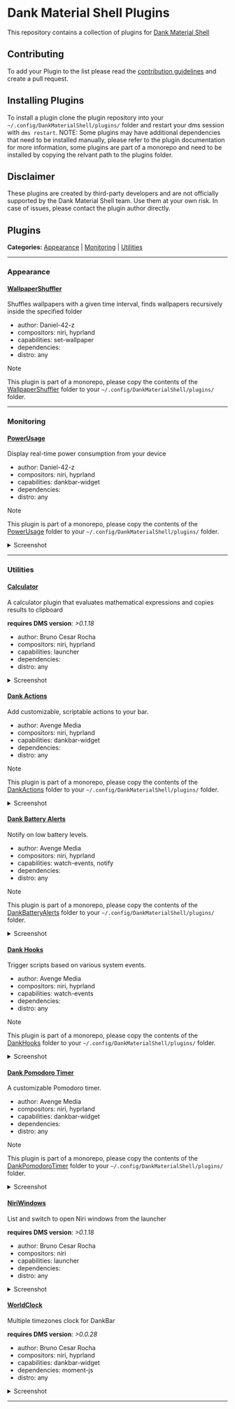 # Dank Material Shell Plugins

This repository contains a collection of plugins for [Dank Material Shell](https://github.com/AvengeMedia/DankMaterialShell)

## Contributing

To add your Plugin to the list please read the [contribution guidelines](CONTRIBUTING.md) and create a pull request.

## Installing Plugins

To install a plugin clone the plugin repository into your `~/.config/DankMaterialShell/plugins/` folder and restart your dms session with `dms restart`. NOTE: Some plugins may have additional dependencies that need to be installed manually, please refer to the plugin documentation for more information, some plugins are part of a monorepo and need to be installed by copying the relvant path to the plugins folder.

## Disclaimer

These plugins are created by third-party developers and are not officially supported by the Dank Material Shell team. Use them at your own risk. In case of issues, please contact the plugin author directly.

## Plugins

**Categories:** [Appearance](#appearance) | [Monitoring](#monitoring) | [Utilities](#utilities)

----


### Appearance


#### [WallpaperShuffler](https://github.com/Daniel-42-z/dankmaterialshell-plugins)

Shuffles wallpapers with a given time interval, finds wallpapers recursively inside the specified folder



- author: Daniel-42-z
- compositors: niri, hyprland
- capabilities: set-wallpaper
- dependencies: 
- distro: any



> [!NOTE]
> This plugin is part of a monorepo, please copy the contents of the [WallpaperShuffler](https://github.com/Daniel-42-z/dankmaterialshell-plugins/tree/main/WallpaperShuffler) folder to your `~/.config/DankMaterialShell/plugins/` folder.







----


### Monitoring


#### [PowerUsage](https://github.com/Daniel-42-z/dankmaterialshell-plugins)

Display real-time power consumption from your device



- author: Daniel-42-z
- compositors: niri, hyprland
- capabilities: dankbar-widget
- dependencies: 
- distro: any



> [!NOTE]
> This plugin is part of a monorepo, please copy the contents of the [PowerUsage](https://github.com/Daniel-42-z/dankmaterialshell-plugins/tree/main/PowerUsage) folder to your `~/.config/DankMaterialShell/plugins/` folder.





<details>
<summary>Screenshot</summary>

![screenshot](https://github.com/Daniel-42-z/dankmaterialshell-plugins/raw/main/PowerUsage/screenshot.png)

</details>





----


### Utilities


#### [Calculator](https://github.com/rochacbruno/DankCalculator)

A calculator plugin that evaluates mathematical expressions and copies results to clipboard

<strong>requires DMS version</strong>: <em>>0.1.18</em>

- author: Bruno Cesar Rocha
- compositors: niri, hyprland
- capabilities: launcher
- dependencies: 
- distro: any





<details>
<summary>Screenshot</summary>

![screenshot](https://github.com/rochacbruno/DankCalculator/raw/main/screenshot.png)

</details>




#### [Dank Actions](https://github.com/AvengeMedia/dms-plugins)

Add customizable, scriptable actions to your bar.



- author: Avenge Media
- compositors: niri, hyprland
- capabilities: dankbar-widget
- dependencies: 
- distro: any



> [!NOTE]
> This plugin is part of a monorepo, please copy the contents of the [DankActions](https://github.com/AvengeMedia/dms-plugins/tree/main/DankActions) folder to your `~/.config/DankMaterialShell/plugins/` folder.





<details>
<summary>Screenshot</summary>

![screenshot](https://private-user-images.githubusercontent.com/550752/497937179-36b44c32-69b5-49c9-97d2-87f530e4b7fd.png?jwt=eyJ0eXAiOiJKV1QiLCJhbGciOiJIUzI1NiJ9.eyJpc3MiOiJnaXRodWIuY29tIiwiYXVkIjoicmF3LmdpdGh1YnVzZXJjb250ZW50LmNvbSIsImtleSI6ImtleTUiLCJleHAiOjE3NjAzODk0NTcsIm5iZiI6MTc2MDM4OTE1NywicGF0aCI6Ii81NTA3NTIvNDk3OTM3MTc5LTM2YjQ0YzMyLTY5YjUtNDljOS05N2QyLTg3ZjUzMGU0YjdmZC5wbmc_WC1BbXotQWxnb3JpdGhtPUFXUzQtSE1BQy1TSEEyNTYmWC1BbXotQ3JlZGVudGlhbD1BS0lBVkNPRFlMU0E1M1BRSzRaQSUyRjIwMjUxMDEzJTJGdXMtZWFzdC0xJTJGczMlMkZhd3M0X3JlcXVlc3QmWC1BbXotRGF0ZT0yMDI1MTAxM1QyMDU5MTdaJlgtQW16LUV4cGlyZXM9MzAwJlgtQW16LVNpZ25hdHVyZT1mYzJiYTliN2FiNmFhYzY5MWQyODcxNTJkMzQwNTNiYzQzZjgwZDgxYTQ0ZDQ1Y2I5NTQyODdlNzU4MGU0MWEwJlgtQW16LVNpZ25lZEhlYWRlcnM9aG9zdCJ9.HP1Lc3rg08ouX4XugxUB3hAu5ZbpDuhKSLy_a0Hk4PU)

</details>




#### [Dank Battery Alerts](https://github.com/AvengeMedia/dms-plugins)

Notify on low battery levels.



- author: Avenge Media
- compositors: niri, hyprland
- capabilities: watch-events, notify
- dependencies: 
- distro: any



> [!NOTE]
> This plugin is part of a monorepo, please copy the contents of the [DankBatteryAlerts](https://github.com/AvengeMedia/dms-plugins/tree/main/DankBatteryAlerts) folder to your `~/.config/DankMaterialShell/plugins/` folder.





<details>
<summary>Screenshot</summary>

![screenshot](https://private-user-images.githubusercontent.com/550752/498391777-4302d886-eb87-41d4-a9a4-1eeaadd787c6.png?jwt=eyJ0eXAiOiJKV1QiLCJhbGciOiJIUzI1NiJ9.eyJpc3MiOiJnaXRodWIuY29tIiwiYXVkIjoicmF3LmdpdGh1YnVzZXJjb250ZW50LmNvbSIsImtleSI6ImtleTUiLCJleHAiOjE3NjAzODk0NTcsIm5iZiI6MTc2MDM4OTE1NywicGF0aCI6Ii81NTA3NTIvNDk4MzkxNzc3LTQzMDJkODg2LWViODctNDFkNC1hOWE0LTFlZWFhZGQ3ODdjNi5wbmc_WC1BbXotQWxnb3JpdGhtPUFXUzQtSE1BQy1TSEEyNTYmWC1BbXotQ3JlZGVudGlhbD1BS0lBVkNPRFlMU0E1M1BRSzRaQSUyRjIwMjUxMDEzJTJGdXMtZWFzdC0xJTJGczMlMkZhd3M0X3JlcXVlc3QmWC1BbXotRGF0ZT0yMDI1MTAxM1QyMDU5MTdaJlgtQW16LUV4cGlyZXM9MzAwJlgtQW16LVNpZ25hdHVyZT04ZGMzNzY1MGZmMGE0OTc0ZTFiOGY3ZjJkNzljNTc5NzkwMDNiYWUxYzc3YTIwYTdhZDVhMDViMmIwMzVkMzk4JlgtQW16LVNpZ25lZEhlYWRlcnM9aG9zdCJ9.KQZ_pLKHEjCNYsRMOuCUKjl4cYXdQkCAbvkVEfiJaJk)

</details>




#### [Dank Hooks](https://github.com/AvengeMedia/dms-plugins)

Trigger scripts based on various system events.



- author: Avenge Media
- compositors: niri, hyprland
- capabilities: watch-events
- dependencies: 
- distro: any



> [!NOTE]
> This plugin is part of a monorepo, please copy the contents of the [DankHooks](https://github.com/AvengeMedia/dms-plugins/tree/main/DankHooks) folder to your `~/.config/DankMaterialShell/plugins/` folder.





<details>
<summary>Screenshot</summary>

![screenshot](https://private-user-images.githubusercontent.com/550752/498377075-83e89b5b-0636-4b8e-ba29-1fa4d12169a0.png?jwt=eyJ0eXAiOiJKV1QiLCJhbGciOiJIUzI1NiJ9.eyJpc3MiOiJnaXRodWIuY29tIiwiYXVkIjoicmF3LmdpdGh1YnVzZXJjb250ZW50LmNvbSIsImtleSI6ImtleTUiLCJleHAiOjE3NjAzODk0NTcsIm5iZiI6MTc2MDM4OTE1NywicGF0aCI6Ii81NTA3NTIvNDk4Mzc3MDc1LTgzZTg5YjViLTA2MzYtNGI4ZS1iYTI5LTFmYTRkMTIxNjlhMC5wbmc_WC1BbXotQWxnb3JpdGhtPUFXUzQtSE1BQy1TSEEyNTYmWC1BbXotQ3JlZGVudGlhbD1BS0lBVkNPRFlMU0E1M1BRSzRaQSUyRjIwMjUxMDEzJTJGdXMtZWFzdC0xJTJGczMlMkZhd3M0X3JlcXVlc3QmWC1BbXotRGF0ZT0yMDI1MTAxM1QyMDU5MTdaJlgtQW16LUV4cGlyZXM9MzAwJlgtQW16LVNpZ25hdHVyZT1mMjEyNTg4ZTFkNWVkMmM1NjUwNGM4YmFhZjhkYmMwZThmMzc2MmJiYzNiMTBjNmM0MjQxM2Q3N2MxNzQ0YzAwJlgtQW16LVNpZ25lZEhlYWRlcnM9aG9zdCJ9.Q0n1hLpqhOJQrx0cf5Zjy6J2cgmuj6LlIfiF0CYp4u8)

</details>




#### [Dank Pomodoro Timer](https://github.com/AvengeMedia/dms-plugins)

A customizable Pomodoro timer.



- author: Avenge Media
- compositors: niri, hyprland
- capabilities: dankbar-widget
- dependencies: 
- distro: any



> [!NOTE]
> This plugin is part of a monorepo, please copy the contents of the [DankPomodoroTimer](https://github.com/AvengeMedia/dms-plugins/tree/main/DankPomodoroTimer) folder to your `~/.config/DankMaterialShell/plugins/` folder.





<details>
<summary>Screenshot</summary>

![screenshot](https://private-user-images.githubusercontent.com/550752/497960861-b51b5f78-5215-403c-850f-c7e137097438.png?jwt=eyJ0eXAiOiJKV1QiLCJhbGciOiJIUzI1NiJ9.eyJpc3MiOiJnaXRodWIuY29tIiwiYXVkIjoicmF3LmdpdGh1YnVzZXJjb250ZW50LmNvbSIsImtleSI6ImtleTUiLCJleHAiOjE3NjAzODk0NTcsIm5iZiI6MTc2MDM4OTE1NywicGF0aCI6Ii81NTA3NTIvNDk3OTYwODYxLWI1MWI1Zjc4LTUyMTUtNDAzYy04NTBmLWM3ZTEzNzA5NzQzOC5wbmc_WC1BbXotQWxnb3JpdGhtPUFXUzQtSE1BQy1TSEEyNTYmWC1BbXotQ3JlZGVudGlhbD1BS0lBVkNPRFlMU0E1M1BRSzRaQSUyRjIwMjUxMDEzJTJGdXMtZWFzdC0xJTJGczMlMkZhd3M0X3JlcXVlc3QmWC1BbXotRGF0ZT0yMDI1MTAxM1QyMDU5MTdaJlgtQW16LUV4cGlyZXM9MzAwJlgtQW16LVNpZ25hdHVyZT01NDczMWU4MTQ4ZjU2YjgxNjg2ZmI0ZjA4Y2M0OTBjOGQwZmQ4N2E4NGI5MTg3NmQ4OTMyYTAwYzYxNzBhYzQwJlgtQW16LVNpZ25lZEhlYWRlcnM9aG9zdCJ9.5seKYp0TcRQZK3egG54ofMFIqOKF7u1EDn3EUl3g8og)

</details>




#### [NiriWindows](https://github.com/rochacbruno/DankNiriWindows)

List and switch to open Niri windows from the launcher

<strong>requires DMS version</strong>: <em>>0.1.18</em>

- author: Bruno Cesar Rocha
- compositors: niri
- capabilities: launcher
- dependencies: 
- distro: any





<details>
<summary>Screenshot</summary>

![screenshot](https://github.com/rochacbruno/DankNiriWindows/raw/main/screenshot.png)

</details>




#### [WorldClock](https://github.com/rochacbruno/WorldClock)

Multiple timezones clock for DankBar

<strong>requires DMS version</strong>: <em>>0.0.28</em>

- author: Bruno Cesar Rocha
- compositors: niri, hyprland
- capabilities: dankbar-widget
- dependencies: moment-js
- distro: any





<details>
<summary>Screenshot</summary>

![screenshot](https://github.com/rochacbruno/WorldClock/raw/main/screenshot.png)

</details>





----

